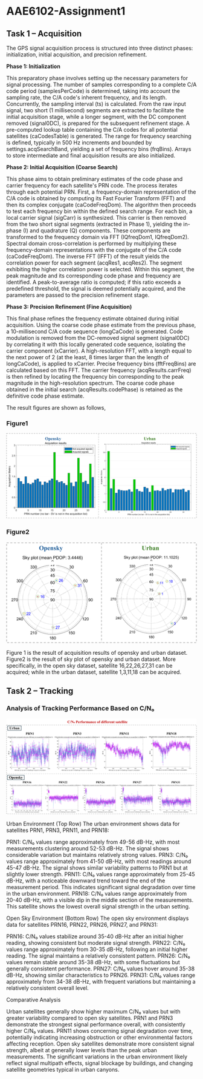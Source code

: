 # AAE6102-Assignment1

## Task 1 – Acquisition

The GPS signal acquisition process is structured into three distinct phases: initialization, initial acquisition, and precision refinement.

**Phase 1: Initialization**

This preparatory phase involves setting up the necessary parameters for signal processing. The number of samples corresponding to a complete C/A code period (samplesPerCode) is determined, taking into account the sampling rate, the C/A code's inherent frequency, and its length. Concurrently, the sampling interval (ts) is calculated. From the raw input signal, two short (1 millisecond) segments are extracted to facilitate the initial acquisition stage, while a longer segment, with the DC component removed (signal0DC), is prepared for the subsequent refinement stage. A pre-computed lookup table containing the C/A codes for all potential satellites (caCodesTable) is generated. The range for frequency searching is defined, typically in 500 Hz increments and bounded by settings.acqSearchBand, yielding a set of frequency bins (frqBins). Arrays to store intermediate and final acquisition results are also initialized.

**Phase 2: Initial Acquisition (Coarse Search)**

This phase aims to obtain preliminary estimates of the code phase and carrier frequency for each satellite's PRN code. The process iterates through each potential PRN. First, a frequency-domain representation of the C/A code is obtained by computing its Fast Fourier Transform (FFT) and then its complex conjugate (caCodeFreqDom). The algorithm then proceeds to test each frequency bin within the defined search range. For each bin, a local carrier signal (sigCarr) is synthesized. This carrier is then removed from the two short signal segments (extracted in Phase 1), yielding the in-phase (I) and quadrature (Q) components. These components are transformed to the frequency domain via FFT (IQfreqDom1, IQfreqDom2). Spectral domain cross-correlation is performed by multiplying these frequency-domain representations with the conjugate of the C/A code (caCodeFreqDom). The inverse FFT (IFFT) of the result yields the correlation power for each segment (acqRes1, acqRes2). The segment exhibiting the higher correlation power is selected. Within this segment, the peak magnitude and its corresponding code phase and frequency are identified. A peak-to-average ratio is computed; if this ratio exceeds a predefined threshold, the signal is deemed potentially acquired, and the parameters are passed to the precision refinement stage.

**Phase 3: Precision Refinement (Fine Acquisition)**

This final phase refines the frequency estimate obtained during initial acquisition. Using the coarse code phase estimate from the previous phase, a 10-millisecond C/A code sequence (longCaCode) is generated. Code modulation is removed from the DC-removed signal segment (signal0DC) by correlating it with this locally generated code sequence, isolating the carrier component (xCarrier). A high-resolution FFT, with a length equal to the next power of 2 (at the least, 8 times larger than the length of longCaCode), is applied to xCarrier. Precise frequency bins (fftFreqBins) are calculated based on this FFT. The carrier frequency (acqResults.carrFreq) is then refined by locating the frequency bin corresponding to the peak magnitude in the high-resolution spectrum. The coarse code phase obtained in the initial search (acqResults.codePhase) is retained as the definitive code phase estimate.

The result figures are shown as follows,
### Figure1
![image](https://github.com/shanzewang/AAE6102-Assignment1/blob/main/Task1-fig/acquisition%20result.png)
### Figure2
![image](https://github.com/shanzewang/AAE6102-Assignment1/blob/main/Task1-fig/skyplot.png)

Figure 1 is the result of acquisition results of opensky and urban dataset. Figure2 is the result of sky plot of opensky and urban dataset. More specifically, in the open sky dataset, satellite 16,22,26,27,31 can be acquired; while in the urban dataset, satellite 1,3,11,18 can be acquired. 

## Task 2 – Tracking

### Analysis of Tracking Performance Based on C/N₀

![image](https://github.com/shanzewang/AAE6102-Assignment1/blob/main/Task2-fig/CNo%20performance.png)

Urban Environment (Top Row)
The urban environment shows data for satellites PRN1, PRN3, PRN11, and PRN18:

PRN1: C/N₀ values range approximately from 49-56 dB-Hz, with most measurements clustering around 52-53 dB-Hz. The signal shows considerable variation but maintains relatively strong values.
PRN3: C/N₀ values range approximately from 41-50 dB-Hz, with most readings around 45-47 dB-Hz. The signal shows similar variability patterns to PRN1 but at slightly lower strength.
PRN11: C/N₀ values range approximately from 25-45 dB-Hz, with a noticeable downward trend toward the end of the measurement period. This indicates significant signal degradation over time in the urban environment.
PRN18: C/N₀ values range approximately from 20-40 dB-Hz, with a visible dip in the middle section of the measurements. This satellite shows the lowest overall signal strength in the urban setting.

Open Sky Environment (Bottom Row)
The open sky environment displays data for satellites PRN16, PRN22, PRN26, PRN27, and PRN31:

PRN16: C/N₀ values stabilize around 35-40 dB-Hz after an initial higher reading, showing consistent but moderate signal strength.
PRN22: C/N₀ values range approximately from 30-35 dB-Hz, following an initial higher reading. The signal maintains a relatively consistent pattern.
PRN26: C/N₀ values remain stable around 35-38 dB-Hz, with some fluctuations but generally consistent performance.
PRN27: C/N₀ values hover around 35-38 dB-Hz, showing similar characteristics to PRN26.
PRN31: C/N₀ values range approximately from 34-38 dB-Hz, with frequent variations but maintaining a relatively consistent overall level.

Comparative Analysis

Urban satellites generally show higher maximum C/N₀ values but with greater variability compared to open sky satellites.
PRN1 and PRN3 demonstrate the strongest signal performance overall, with consistently higher C/N₀ values.
PRN11 shows concerning signal degradation over time, potentially indicating increasing obstruction or other environmental factors affecting reception.
Open sky satellites demonstrate more consistent signal strength, albeit at generally lower levels than the peak urban measurements.
The significant variations in the urban environment likely reflect signal multipath effects, signal blockage by buildings, and changing satellite geometries typical in urban canyons.
